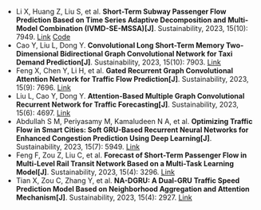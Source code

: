 * Li X, Huang Z, Liu S, et al. <b>Short-Term Subway Passenger Flow Prediction Based on Time Series Adaptive Decomposition and Multi-Model Combination (IVMD-SE-MSSA)[J]</b>. Sustainability, 2023, 15(10): 7949. [Link](https://www.mdpi.com/2071-1050/15/10/7949) [Code](https://github.com/wjx-mel/IVMD-SE-MSSA)
* Cao Y, Liu L, Dong Y. <b>Convolutional Long Short-Term Memory Two-Dimensional Bidirectional Graph Convolutional Network for Taxi Demand Prediction[J]</b>. Sustainability, 2023, 15(10): 7903. [Link](https://www.mdpi.com/2071-1050/15/10/7903)
* Feng X, Chen Y, Li H, et al. <b>Gated Recurrent Graph Convolutional Attention Network for Traffic Flow Prediction[J]</b>. Sustainability, 2023, 15(9): 7696. [Link](https://www.mdpi.com/2071-1050/15/9/7696)
* Liu L, Cao Y, Dong Y. <b>Attention-Based Multiple Graph Convolutional Recurrent Network for Traffic Forecasting[J]</b>. Sustainability, 2023, 15(6): 4697. [Link](https://www.mdpi.com/2071-1050/15/6/4697)
* Abdullah S M, Periyasamy M, Kamaludeen N A, et al. <b>Optimizing Traffic Flow in Smart Cities: Soft GRU-Based Recurrent Neural Networks for Enhanced Congestion Prediction Using Deep Learning[J]</b>. Sustainability, 2023, 15(7): 5949. [Link](https://www.mdpi.com/2071-1050/15/7/5949)
* Feng F, Zou Z, Liu C, et al. <b>Forecast of Short-Term Passenger Flow in Multi-Level Rail Transit Network Based on a Multi-Task Learning Model[J]</b>. Sustainability, 2023, 15(4): 3296. [Link](https://www.mdpi.com/2129820)
* Tian X, Zou C, Zhang Y, et al. <b>NA-DGRU: A Dual-GRU Traffic Speed Prediction Model Based on Neighborhood Aggregation and Attention Mechanism[J]</b>. Sustainability, 2023, 15(4): 2927. [Link](https://www.mdpi.com/2118862)
